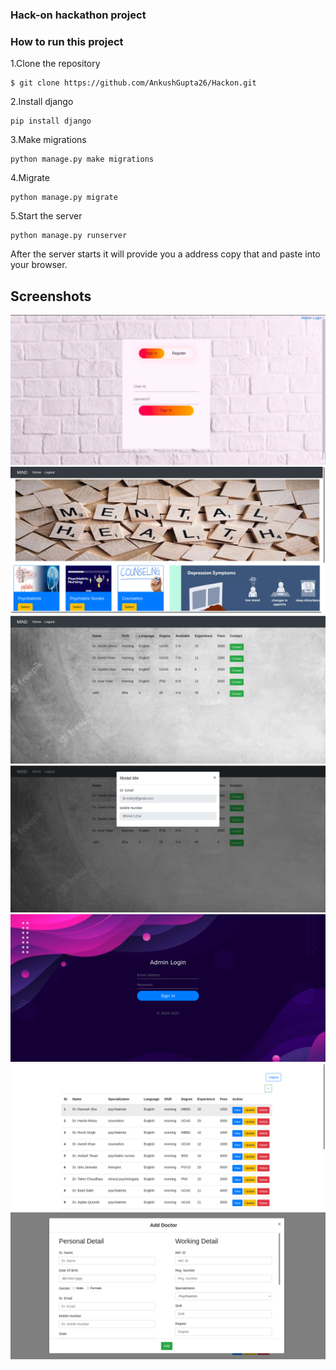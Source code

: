 ### Hack-on hackathon project

### How to run this project
1.Clone the repository 
```
$ git clone https://github.com/AnkushGupta26/Hackon.git
```

2.Install django 
```
pip install django 
```
3.Make migrations
```
python manage.py make migrations
```
4.Migrate
```
python manage.py migrate
```
5.Start the server
```
python manage.py runserver
```

After the server starts it will provide you a address copy that and paste into your browser.

## Screenshots

![App Screenshot](https://github.com/ankush26/Doctor-consultation/blob/master/screenshot/1.png)
![App Screenshot](https://github.com/ankush26/Doctor-consultation/blob/master/screenshot/2.png)
![App Screenshot](https://github.com/ankush26/Doctor-consultation/blob/master/screenshot/3.png)
![App Screenshot](https://github.com/ankush26/Doctor-consultation/blob/master/screenshot/4.png)
![App Screenshot](https://github.com/ankush26/Doctor-consultation/blob/master/screenshot/5.png)
![App Screenshot](https://github.com/ankush26/Doctor-consultation/blob/master/screenshot/6.png)
![App Screenshot](https://github.com/ankush26/Doctor-consultation/blob/master/screenshot/7.png)

